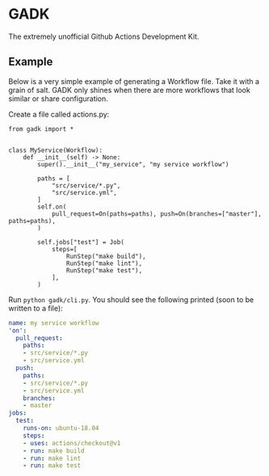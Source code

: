 # GADK

The extremely unofficial Github Actions Development Kit.

## Example

Below is a very simple example of generating a Workflow file. Take it with a grain of salt.
GADK only shines when there are more workflows that look similar or share configuration.

Create a file called actions.py:

```python3
from gadk import *


class MyService(Workflow):
    def __init__(self) -> None:
        super().__init__("my_service", "my service workflow")

        paths = [
            "src/service/*.py",
            "src/service.yml",
        ]
        self.on(
            pull_request=On(paths=paths), push=On(branches=["master"], paths=paths),
        )

        self.jobs["test"] = Job(
            steps=[
                RunStep("make build"),
                RunStep("make lint"),
                RunStep("make test"),
            ],
        )
```

Run `python gadk/cli.py`. You should see the following printed (soon to be written to a file):

```yaml
name: my service workflow
'on':
  pull_request:
    paths:
    - src/service/*.py
    - src/service.yml
  push:
    paths:
    - src/service/*.py
    - src/service.yml
    branches:
    - master
jobs:
  test:
    runs-on: ubuntu-18.04
    steps:
    - uses: actions/checkout@v1
    - run: make build
    - run: make lint
    - run: make test
```
